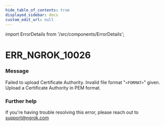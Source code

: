 ```yaml
---
hide_table_of_contents: true
displayed_sidebar: docs
custom_edit_url: null
---
```


import ErrorDetails from '/src/components/ErrorDetails';

# ERR_NGROK_10026

### Message
Failed to upload Certificate Authority. Invalid file format "`<FORMAT>`" given. Upload a Certificate Authority in PEM format.

### Further help
If you're having trouble resolving this error, please reach out to [support@ngrok.com](mailto:support@ngrok.com?subject=Help%20with%20ERR_NGROK_10026)

<ErrorDetails error='err_ngrok_10026' />
